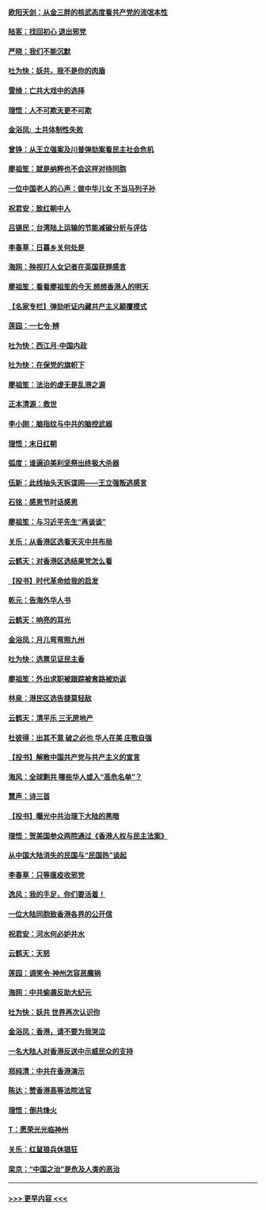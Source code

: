 #### [欧阳天剑：从金三胖的核武态度看共产党的流氓本性](../pages/nsc993/n11702238.md?t=12052001) 
#### [陆客：找回初心 退出邪党](../pages/nsc993/n11702213.md?t=12052001) 
#### [严晓：我们不能沉默](../pages/nsc993/n11702110.md?t=12052001) 
#### [吐为快：妖共，我不是你的肉盾](../pages/nsc993/n11701366.md?t=12052001) 
#### [雪绮：亡共大戏中的选择](../pages/nsc993/n11699922.md?t=12052001) 
#### [理悟：人不可欺天更不可欺](../pages/nsc993/n11699657.md?t=12052001) 
#### [金浴凤:  土共体制性失败](../pages/nsc993/n11699361.md?t=12052001) 
#### [曾铮：从王立强案及川普弹劾案看民主社会危机](../pages/nsc993/n11699318.md?t=12052001) 
#### [廖祖笙：就是纳粹也不会这样对待同胞](../pages/nsc993/n11697658.md?t=12052001) 
#### [一位中国老人的心声：做中华儿女 不当马列子孙](../pages/nsc993/n11697525.md?t=12052001) 
#### [祝君安：致红朝中人](../pages/nsc993/n11697518.md?t=12052001) 
#### [吕锡民：台湾陆上运输的节能减碳分析与评估](../pages/nsc993/n11694983.md?t=12052001) 
#### [李春草：日暮乡关何处是](../pages/nsc993/n11694805.md?t=12052001) 
#### [海网：殃视打人女记者在英国获罪感言](../pages/nsc993/n11693832.md?t=12052001) 
#### [廖祖笙：看看廖祖笙的今天 想想香港人的明天](../pages/nsc993/n11693707.md?t=12052001) 
#### [【名家专栏】弹劾听证内藏共产主义颠覆模式](../pages/nsc993/n11693563.md?t=12052001) 
#### [莲园：一七令‧辨](../pages/nsc993/n11692558.md?t=12052001) 
#### [吐为快：西江月·中国内政](../pages/nsc993/n11692071.md?t=12052001) 
#### [吐为快：在保党的旗帜下](../pages/nsc993/n11691188.md?t=12052001) 
#### [廖祖笙：法治的虚无是乱港之源](../pages/nsc993/n11690605.md?t=12052001) 
#### [正本清源：救世](../pages/nsc993/n11689134.md?t=12052001) 
#### [李小刚：脑指纹与中共的脑控武器](../pages/nsc993/n11688900.md?t=12052001) 
#### [理悟：末日红朝](../pages/nsc993/n11688829.md?t=12052001) 
#### [弧度：谁逼迫美利坚祭出终极大杀器](../pages/nsc993/n11688735.md?t=12052001) 
#### [伍新：此线抽头天拆谍网——王立强叛逃感言](../pages/nsc993/n11687981.md?t=12052001) 
#### [石铭：感恩节时话感恩](../pages/nsc993/n11687568.md?t=12052001) 
#### [廖祖笙：与习近平先生“再谈谈”](../pages/nsc993/n11687005.md?t=12052001) 
#### [关乐：从香港区选看天灭中共布局](../pages/nsc993/n11686647.md?t=12052001) 
#### [云鹤天：对香港区选结果党怎么看](../pages/nsc993/n11686216.md?t=12052001) 
#### [【投书】时代革命给我的启发](../pages/nsc993/n11684287.md?t=12052001) 
#### [乾元：告海外华人书](../pages/nsc993/n11684044.md?t=12052001) 
#### [云鹤天：响亮的耳光](../pages/nsc993/n11684254.md?t=12052001) 
#### [金浴凤：月儿弯弯照九州](../pages/nsc993/n11684231.md?t=12052001) 
#### [吐为快：选票见证民主香](../pages/nsc993/n11684206.md?t=12052001) 
#### [廖祖笙：外出求职被跟踪被套路被劝返](../pages/nsc993/n11683874.md?t=12052001) 
#### [林泉：港民区选告捷莫轻敌](../pages/nsc993/n11683930.md?t=12052001) 
#### [云鹤天：清平乐 三无房地产](../pages/nsc993/n11681521.md?t=12052001) 
#### [杜彼得：出其不意 破之必也 华人在美 庄敬自强](../pages/nsc993/n11679554.md?t=12052001) 
#### [【投书】解散中国共产党与共产主义的宣言](../pages/nsc993/n11679177.md?t=12052001) 
#### [海风：全球剿共 哪些华人或入“高危名单”？](../pages/nsc993/n11678617.md?t=12052001) 
#### [慧声：诗三首](../pages/nsc993/n11678848.md?t=12052001) 
#### [【投书】曝光中共治理下大陆的黑暗](../pages/nsc993/n11678674.md?t=12052001) 
#### [理悟：贺美国参众两院通过《香港人权与民主法案》](../pages/nsc993/n11678104.md?t=12052001) 
#### [从中国大陆消失的民国与“民国热”谈起](../pages/nsc993/n11678075.md?t=12052001) 
#### [李春草：只等瘟疫收邪党](../pages/nsc993/n11677308.md?t=12052001) 
#### [逸风：我的手足，你们要活着！](../pages/nsc993/n11676352.md?t=12052001) 
#### [一位大陆同胞致香港各界的公开信](../pages/nsc993/n11675761.md?t=12052001) 
#### [祝君安：河水何必妒井水](../pages/nsc993/n11675746.md?t=12052001) 
#### [云鹤天：天怒](../pages/nsc993/n11675718.md?t=12052001) 
#### [莲园：调笑令‧神州怎容恶魔祸](../pages/nsc993/n11675648.md?t=12052001) 
#### [海网：中共偷袭反助大纪元](../pages/nsc993/n11673515.md?t=12052001) 
#### [吐为快：妖共 世界再次认识你](../pages/nsc993/n11673506.md?t=12052001) 
#### [金浴凤：香港，请不要为我哭泣](../pages/nsc993/n11673248.md?t=12052001) 
#### [一名大陆人对香港反送中示威民众的支持](../pages/nsc993/n11672615.md?t=12052001) 
#### [郑纯清：中共在香港演示](../pages/nsc993/n11670539.md?t=12052001) 
#### [陈达：赞香港高等法院法官](../pages/nsc993/n11669542.md?t=12052001) 
#### [理悟：倒共烽火](../pages/nsc993/n11668844.md?t=12052001) 
#### [T：愿荣光光临神州](../pages/nsc993/n11668421.md?t=12052001) 
#### [关乐：红鼠狼兵休猖狂](../pages/nsc993/n11668378.md?t=12052001) 
#### [梁京：“中国之治”是危及人类的恶治](../pages/nsc993/n11668328.md?t=12052001) 

----
#### [ >>> 更早内容 <<< ](../indexes/nsc993-earlier.md)
